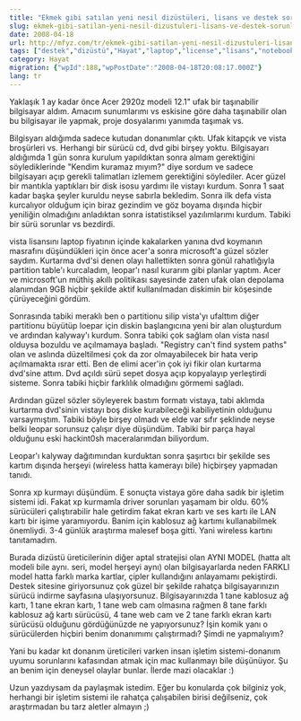 ```yaml
---
title: "Ekmek gibi satılan yeni nesil dizüstüleri, lisans ve destek sorunları"
slug: ekmek-gibi-satilan-yeni-nesil-dizustuleri-lisans-ve-destek-sorunlari
date: 2008-04-18
url: http://mfyz.com/tr/ekmek-gibi-satilan-yeni-nesil-dizustuleri-lisans-ve-destek-sorunlari/
tags: ["destek","dizüstü","Hayat","laptop","license","lisans","notebook","support"]
category: Hayat
migration: {"wpId":188,"wpPostDate":"2008-04-18T20:08:17.000Z"}
lang: tr
---
```


Yaklaşık 1 ay kadar önce Acer 2920z modeli 12.1" ufak bir taşınabilir bilgisayar aldım. Amacım sunumlarımı vs eskisine göre daha taşınabilir olan bu bilgisayar ile yapmak, proje dosyalarımı yanımda taşımak vs.

Bilgisyarı aldığımda sadece kutudan donanımlar çıktı. Ufak kitapçık ve vista broşürleri vs. Herhangi bir sürücü cd, dvd gibi birşey yoktu. Bilgisayarı aldığımda 1 gün sonra kurulum yapıldıktan sonra almam gerektiğini söylediklerinde "Kendim kuramaz mıyım?" diye sordum ve sadece bilgisayarı açıp gerekli talimatları izlemem gerektiğini söylediler. Acer güzel bir mantıkla yaptıkları bir disk isosu yardımı ile vistayı kurdum. Sonra 1 saat kadar başka şeyler kuruldu neyse sabırla bekledim. Sonra ilk defa vista kurcalıyor olduğum için biraz gezindim ve göz boyama dışında hiçbir yeniliğin olmadığını anladıktan sonra istatistiksel yazılımlarımı kurdum. Tabiki bir sürü sorunlar vs bezdirdi.

vista lisansını laptop fiyatının içinde kakalarken yanına dvd koymanın masrafını düşündükleri için önce acer'a sonra microsoft'a güzel sözler saydım. Kurtarma dvd'si denen olayı hallettikten sonra gönül rahatlığıyla partition table'ı kurcaladım, leopar'ı nasıl kurarım gibi planlar yaptım. Acer ve microsoft'un müthiş akıllı politikası sayesinde zaten ufak olan depolama alanımdan 9GB hiçbir şekilde aktif kullanılmadan diskimin bir köşesinde çürüyeceğini gördüm.

Sonrasında tabiki meraklı ben o partitionu silip vista'yı ufalttım diğer partitionu büyütüp loepar için diskin başlangıcına yeni bir alan oluşturdum ve ardından kalyway'ı kurdum. Sonra tabiki çok sağlam olan vista nasıl olduysa bozuldu ve açılmamaya başladı. "Registry can't find system paths" olan ve aslında düzeltilmesi çok da zor olmayabilecek bir hata verip açılmamakta ısrar etti. Ben de elimi acer'in çok iyi fikir olan kurtarma dvd'sine attım. Dvd açıldı sürü sepet dosya açıp kopyalayıp yerleştirdi sisteme. Sonra tabiki hiçbir farklılık olmadığını görmemi sağladı.

Ardından güzel sözler söyleyerek bastım formatı vistaya, tabi aklımda kurtarma dvd'sinin vistayı boş diske kurabileceği kabiliyetinin olduğunu varsaymıştım. Tabiki böyle birşey olmadı ve elde var sıfır şeklinde neyse belki leopar sorunsuz çalışır diye düşündüm. Tabiki bir parça hayal olduğunu eski hackint0sh maceralarımdan biliyordum.

Leopar'ı kalyway dağıtımından kurduktan sonra şaşırtıcı bir şekilde ses kartım dışında herşeyi (wireless hatta kamerayı bile) hiçbirşey yapmadan tanıdı.

Sonra xp kurmayı düşündüm. E sonuçta vistaya göre daha sadık bir işletim sistemi idi. Fakat xp kurmamla driver sorunları yaşamam bir oldu. 60% sürücüleri çalıştırabilir hale getirdim fakat ekran kartı ve ses kartı ile LAN kartı bir işime yaramıyordu. Banim için kablosuz ağ kartımı kullanabilmek önemliydi. 3-4 günlük araştırma malesef boşa gitti. Yani wireless kartını tanıtamadım.

Burada dizüstü üreticilerinin diğer aptal stratejisi olan AYNI MODEL (hatta alt modeli bile aynı. seri, model herşeyi aynı) olan bilgisayarlarda neden FARKLI model hatta farklı marka kartlar, çipler kullandığını anlayamamı pekiştirdi. Destek sitesine giriyorsunuz çok güzel bir şekilde rahatça bilgisayarınızın sürücü indirme sayfasına ulaşıyorsunuz. Bilgisayarınızda 1 tane kablosuz ağ kartı, 1 tane ekran kartı, 1 tane web cam olmasına rağmen 8 tane farklı kablosuz ağ kartı sürücüsü, 4 tane web cam ve 2 tane farklı ekran kartı sürücüsü olduğunu gördüğünüzde ne yapıyorsunuz? İşin komik yanı o sürücülerden hiçbiri benim donanımımı çalıştırmadı? Şimdi ne yapmalıyım?

Yani bu kadar kıt donanım üreticileri varken insan işletim sistemi-donanım uyumu sorunlarını kafasından atmak için mac kullanmayı bile düşünüyor. Şu an benim için deneysel olaylar bunlar. İlerde mazi olacaklar :)

Uzun yazdıysam da paylaşmak istedim. Eğer bu konularda çok bilginiz yok, herhangi bir işletim sistemi ile rahatça çalışabilen birisi değilseniz, çok araştırmadan bu tarz aletler almayın ;)